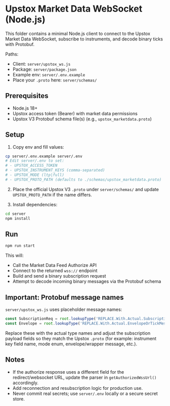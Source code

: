 # Upstox Market Data WebSocket (Node.js)

This folder contains a minimal Node.js client to connect to the Upstox Market Data WebSocket, subscribe to instruments, and decode binary ticks with Protobuf.

Paths:
- Client: `server/upstox_ws.js`
- Package: `server/package.json`
- Example env: `server/.env.example`
- Place your `.proto` here: `server/schemas/`

## Prerequisites
- Node.js 18+
- Upstox access token (Bearer) with market data permissions
- Upstox V3 Protobuf schema file(s) (e.g., `upstox_marketdata.proto`)

## Setup
1) Copy env and fill values:
```bash
cp server/.env.example server/.env
# Edit server/.env to set:
# - UPSTOX_ACCESS_TOKEN
# - UPSTOX_INSTRUMENT_KEYS (comma-separated)
# - UPSTOX_MODE (ltp|full)
# - UPSTOX_PROTO_PATH (defaults to ./schemas/upstox_marketdata.proto)
```

2) Place the official Upstox V3 `.proto` under `server/schemas/` and update `UPSTOX_PROTO_PATH` if the name differs.

3) Install dependencies:
```bash
cd server
npm install
```

## Run
```bash
npm run start
```
This will:
- Call the Market Data Feed Authorize API
- Connect to the returned `wss://` endpoint
- Build and send a binary subscription request
- Attempt to decode incoming binary messages via the Protobuf schema

## Important: Protobuf message names
`server/upstox_ws.js` uses placeholder message names:
```js
const SubscriptionReq = root.lookupType('REPLACE.With.Actual.SubscriptionRequest');
const Envelope = root.lookupType('REPLACE.With.Actual.EnvelopeOrTickMessage');
```
Replace these with the actual type names and adjust the subscription payload fields so they match the Upstox `.proto` (for example: instrument key field name, mode enum, envelope/wrapper message, etc.).

## Notes
- If the authorize response uses a different field for the redirect/websocket URL, update the parser in `getAuthorizedWssUrl()` accordingly.
- Add reconnection and resubscription logic for production use.
- Never commit real secrets; use `server/.env` locally or a secure secret store.
